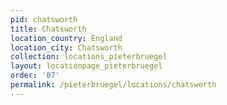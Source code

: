 ```yaml
---
pid: chatsworth
title: Chatsworth
location_country: England
location_city: Chatsworth
collection: locations_pieterbruegel
layout: locationpage_pieterbruegel
order: '07'
permalink: /pieterbruegel/locations/chatsworth
---
```

